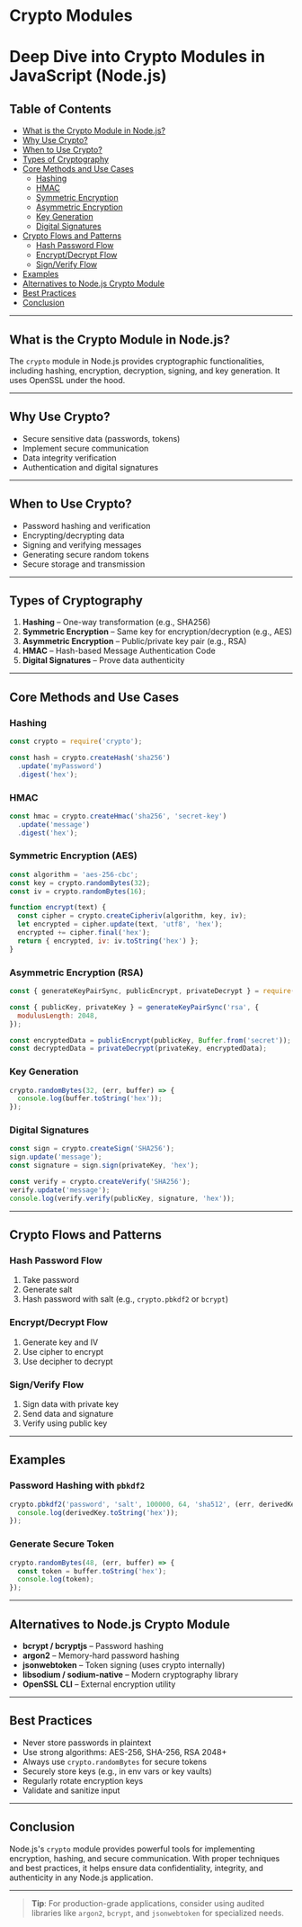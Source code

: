 # Crypto Modules
# Deep Dive into Crypto Modules in JavaScript (Node.js)

## Table of Contents
- [What is the Crypto Module in Node.js?](#what-is-the-crypto-module-in-nodejs)
- [Why Use Crypto?](#why-use-crypto)
- [When to Use Crypto?](#when-to-use-crypto)
- [Types of Cryptography](#types-of-cryptography)
- [Core Methods and Use Cases](#core-methods-and-use-cases)
  - [Hashing](#hashing)
  - [HMAC](#hmac)
  - [Symmetric Encryption](#symmetric-encryption)
  - [Asymmetric Encryption](#asymmetric-encryption)
  - [Key Generation](#key-generation)
  - [Digital Signatures](#digital-signatures)
- [Crypto Flows and Patterns](#crypto-flows-and-patterns)
  - [Hash Password Flow](#hash-password-flow)
  - [Encrypt/Decrypt Flow](#encryptdecrypt-flow)
  - [Sign/Verify Flow](#signverify-flow)
- [Examples](#examples)
- [Alternatives to Node.js Crypto Module](#alternatives-to-nodejs-crypto-module)
- [Best Practices](#best-practices)
- [Conclusion](#conclusion)

---

## What is the Crypto Module in Node.js?

The `crypto` module in Node.js provides cryptographic functionalities, including hashing, encryption, decryption, signing, and key generation. It uses OpenSSL under the hood.

---

## Why Use Crypto?
- Secure sensitive data (passwords, tokens)
- Implement secure communication
- Data integrity verification
- Authentication and digital signatures

---

## When to Use Crypto?
- Password hashing and verification
- Encrypting/decrypting data
- Signing and verifying messages
- Generating secure random tokens
- Secure storage and transmission

---

## Types of Cryptography

1. **Hashing** – One-way transformation (e.g., SHA256)
2. **Symmetric Encryption** – Same key for encryption/decryption (e.g., AES)
3. **Asymmetric Encryption** – Public/private key pair (e.g., RSA)
4. **HMAC** – Hash-based Message Authentication Code
5. **Digital Signatures** – Prove data authenticity

---

## Core Methods and Use Cases

### Hashing
```js
const crypto = require('crypto');

const hash = crypto.createHash('sha256')
  .update('myPassword')
  .digest('hex');
```

### HMAC
```js
const hmac = crypto.createHmac('sha256', 'secret-key')
  .update('message')
  .digest('hex');
```

### Symmetric Encryption (AES)
```js
const algorithm = 'aes-256-cbc';
const key = crypto.randomBytes(32);
const iv = crypto.randomBytes(16);

function encrypt(text) {
  const cipher = crypto.createCipheriv(algorithm, key, iv);
  let encrypted = cipher.update(text, 'utf8', 'hex');
  encrypted += cipher.final('hex');
  return { encrypted, iv: iv.toString('hex') };
}
```

### Asymmetric Encryption (RSA)
```js
const { generateKeyPairSync, publicEncrypt, privateDecrypt } = require('crypto');

const { publicKey, privateKey } = generateKeyPairSync('rsa', {
  modulusLength: 2048,
});

const encryptedData = publicEncrypt(publicKey, Buffer.from('secret'));
const decryptedData = privateDecrypt(privateKey, encryptedData);
```

### Key Generation
```js
crypto.randomBytes(32, (err, buffer) => {
  console.log(buffer.toString('hex'));
});
```

### Digital Signatures
```js
const sign = crypto.createSign('SHA256');
sign.update('message');
const signature = sign.sign(privateKey, 'hex');

const verify = crypto.createVerify('SHA256');
verify.update('message');
console.log(verify.verify(publicKey, signature, 'hex'));
```

---

## Crypto Flows and Patterns

### Hash Password Flow
1. Take password
2. Generate salt
3. Hash password with salt (e.g., `crypto.pbkdf2` or `bcrypt`)

### Encrypt/Decrypt Flow
1. Generate key and IV
2. Use cipher to encrypt
3. Use decipher to decrypt

### Sign/Verify Flow
1. Sign data with private key
2. Send data and signature
3. Verify using public key

---

## Examples

### Password Hashing with `pbkdf2`
```js
crypto.pbkdf2('password', 'salt', 100000, 64, 'sha512', (err, derivedKey) => {
  console.log(derivedKey.toString('hex'));
});
```

### Generate Secure Token
```js
crypto.randomBytes(48, (err, buffer) => {
  const token = buffer.toString('hex');
  console.log(token);
});
```

---

## Alternatives to Node.js Crypto Module
- **bcrypt / bcryptjs** – Password hashing
- **argon2** – Memory-hard password hashing
- **jsonwebtoken** – Token signing (uses crypto internally)
- **libsodium / sodium-native** – Modern cryptography library
- **OpenSSL CLI** – External encryption utility

---

## Best Practices
- Never store passwords in plaintext
- Use strong algorithms: AES-256, SHA-256, RSA 2048+
- Always use `crypto.randomBytes` for secure tokens
- Securely store keys (e.g., in env vars or key vaults)
- Regularly rotate encryption keys
- Validate and sanitize input

---

## Conclusion

Node.js's `crypto` module provides powerful tools for implementing encryption, hashing, and secure communication. With proper techniques and best practices, it helps ensure data confidentiality, integrity, and authenticity in any Node.js application.

---

> **Tip**: For production-grade applications, consider using audited libraries like `argon2`, `bcrypt`, and `jsonwebtoken` for specialized needs.

